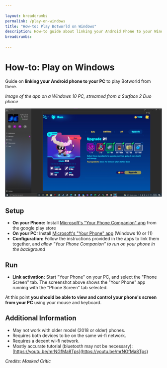 ```yaml
---

layout: breadcrumbs
permalink: /play-on-windows
title: "How-to: Play Botworld on Windows"
description: How-to guide about linking your Android Phone to your Windows PC, to play Botworld Adventure.
breadcrumbs:
  
---
```


# How-to: Play on Windows

Guide on **linking your Android phone to your PC** to play Botworld from there.

*Image of the app on a Windows 10 PC, streamed from a Surface 2 Duo phone*

![Screen Capture of straming from Phone to Windows](/assets/img/news/play_on_windows.png)

## Setup

- **On your Phone:** Install [Microsoft's "Your Phone Companion" app](https://play.google.com/store/apps/details?id=com.microsoft.appmanager) from the google play store
- **On your PC:** Install [Microsoft's "Your Phone" app](https://www.microsoft.com/en-us/p/Your-phone/9nmpj99vjbwv#activetab=pivot:overviewtab) (Windows 10 or 11)
- **Configuration:** Follow the instructions provided in the apps to link them together, and *allow "Your Phone Companion" to run on your phone in the background*

## Run

- **Link activation:** Start "Your Phone" on your PC, and select the "Phone Screen" tab. The screenshot above shows the "Your Phone" app running with the "Phone Screen" tab selected.

At this point **you should be able to view and control your phone's screen from your PC** using your mouse and keyboard.

## Additional Information

- May not work with older model (2018 or older) phones. 
- Requires both devices to be on the same wi-fi network. 
- Requires a decent wi-fi network.
- Mostly accurate tutorial (bluetooth may not be necessary): [https://youtu.be/mrNGfMa8Tps](https://youtu.be/mrNGfMa8Tps)


*Credits: Masked Critic*
